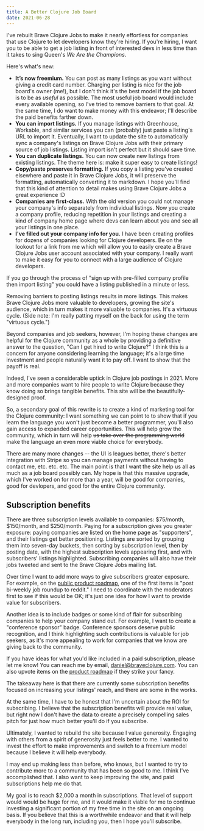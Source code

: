 ```yaml
---
title: A Better Clojure Job Board
date: 2021-06-28
---
```



I've rebuilt Brave Clojure Jobs to make it nearly effortless for companies that
use Clojure to let developers know they're hiring. If you're hiring, I want you
to be able to get a job listing in front of interested devs in less time than it
takes to sing Queen's _We Are the Champions_.

Here's what's new:

* **It’s now freemium.** You can post as many listings as you want without
  giving a credit card number. Charging per listing is nice for the job board's
  owner (me!), but I don't think it's the best model if the job board is to be
  as _useful_ as possible. The most useful job board would include every
  available opening, so I've tried to remove barriers to that goal. At the same
  time, I do want to make money with this endeavor; I'll describe the paid
  benefits farther down.
* **You can import listings.** If you manage listings with Greenhouse, Workable,
  and similar services you can (probably) just paste a listing's URL to import
  it. Eventually, I want to update the site to automatically sync a company's
  listings on Brave Clojure Jobs with their primary source of job listings.
  Listing import isn't perfect but it should save time.
* **You can duplicate listings.** You can now create new listings from existing
  listings. The theme here is: make it super easy to create listings!
* **Copy/paste preserves formatting.** If you copy a listing you've created
  elsewhere and paste it in Brave Clojure Jobs, it will preserve the formatting,
  automatically converting it to markdown. I hope you'll find that this kind of
  attention to detail makes using Brave Clojure Jobs a great experience :D
* **Companies are first-class.** With the old version you could not manage your
  company's info separately from individual listings. Now you create a company
  profile, reducing repetition in your listings and creating a kind of company
  home page where devs can learn about you and see all your listings in one
  place.
* **I've filled out your company info for you.** I have been creating profiles
  for dozens of companies looking for Clojure developers. Be on the lookout for
  a link from me which will allow you to easily create a Brave Clojure Jobs user
  account associated with your company. I really want to make it easy for you to
  connect with a large audience of Clojure developers.

If you go through the process of "sign up with pre-filled company profile then
import listing" you could have a listing published in a minute or less.

Removing barriers to posting listings results in more listings. This makes Brave
Clojure Jobs more valuable to developers, growing the site's audience, which in
turn makes it more valuable to companies. It's a virtuous cycle. (Side note: I'm
really patting myself on the back for using the term "virtuous cycle.")

Beyond companies and job seekers, however, I'm hoping these changes are helpful
for the Clojure community as a whole by providing a definitive answer to the
question, "Can I get hired to write Clojure?" I think this is a concern for
anyone considering learning the language; it's a large time investment and
people naturally want it to pay off. I want to show that the payoff is real.

Indeed, I've seen a considerable uptick in Clojure job postings in 2021. More
and more companies want to hire people to write Clojure because they know doing
so brings tangible benefits. This site will be the beautifully-designed proof.

So, a secondary goal of this rewrite is to create a kind of marketing tool for
the Clojure community: I want something we can point to to show that if you
learn the language you won't just become a better programmer, you'll also gain
access to expanded career opportunities. This will help grow the community,
which in turn will help ~~us take over the programming world~~ make the language
an even more viable choice for everybody.

There are many more changes -- the UI is leagues better, there's better
integration with Stripe so you can manage payments without having to contact me,
etc. etc. etc. The main point is that I want the site help us all as much as a
job board possibly can. My hope is that this massive upgrade, which I've worked
on for more than a year, will be good for companies, good for devlopers, and
good for the entire Clojure community.

## Subscription benefits

There are three subscription levels available to companies: $75/month,
$150/month, and $250/month. Paying for a subscription gives you greater
exposure: paying companies are listed on the home page as "supporters", and
their listings get better positioning. Listings are sorted by grouping them into
seven-day buckets, then sorting by subscription level, then by posting date,
with the highest subscription levels appearing first, and with subscribers'
listings highlighted. Subscribing companies will also have their jobs tweeted
and sent to the Brave Clojure Jobs mailing list.

Over time I want to add more ways to give subscribers greater exposure. For
example, on the [public product
roadmap](https://trello.com/b/KLvxGv7u/product-roadmap), one of the first items
is "post bi-weekly job roundup to reddit." I need to coordinate with the
moderators first to see if this would be OK; it's just one idea for how I want to
provide value for subscribers.

Another idea is to include badges or some kind of flair for subscribing
companies to help your company stand out. For example, I want to create a
"conference sponsor" badge. Conference sponsors deserve public recognition, and
I think highlighting such contributions is valuable for job seekers, as it's
more appealing to work for companies that we know are giving back to the
community.

If you have ideas for what you'd like included in a paid subscription, please
let me know! You can reach me by email,
[daniel@braveclojure.com](mailto:daniel@braveclojure.com). You can also upvote
items on the [product roadmap](https://trello.com/b/KLvxGv7u/product-roadmap) if
they strike your fancy.

The takeaway here is that there are currently some subscription benefits focused
on increasing your listings' reach, and there are some in the works.

At the same time, I have to be honest that I'm uncertain about the ROI for
subscribing. I believe that the subscription benefits will provide real value,
but right now I don't have the data to create a precisely compelling sales pitch
for just how much better you'll do if you subscribe.

Ultimately, I wanted to rebuild the site because I value generosity. Engaging
with others from a spirit of generosity just feels better to me. I wanted to
invest the effort to make improvements and switch to a freemium model because I
believe it will help everybody.

I may end up making less than before, who knows, but I wanted to try to
contribute more to a community that has been so good to me. I think I've
accomplished that. I also want to keep improving the site, and paid
subscriptions help me do that.

My goal is to reach $2,000 a month in subscriptions. That level of support would
would be huge for me, and it would make it viable for me to continue investing a
significant portion of my free time in the site on an ongoing basis. If you
believe that this is a worthwhile endeavor and that it will help everybody in
the long run, including you, then I hope you'll subscribe.
